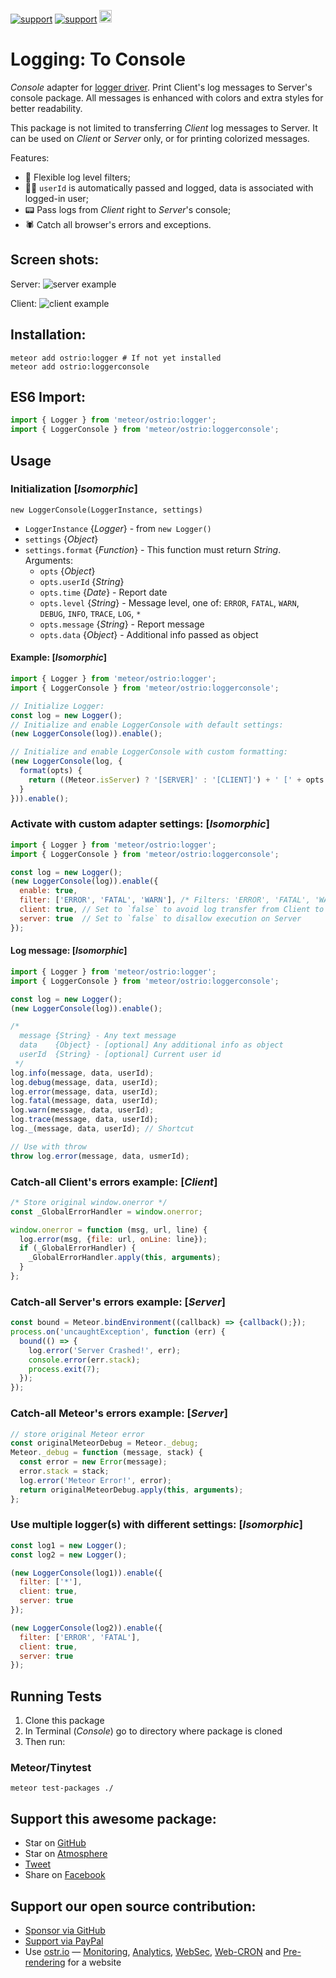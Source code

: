 [![support](https://img.shields.io/badge/support-GitHub-white)](https://github.com/sponsors/dr-dimitru)
[![support](https://img.shields.io/badge/support-PayPal-white)](https://paypal.me/veliovgroup)
<a href="https://ostr.io/info/built-by-developers-for-developers">
  <img src="https://ostr.io/apple-touch-icon-60x60.png" height="20">
</a>

# Logging: To Console

*Console* adapter for [logger driver](https://github.com/VeliovGroup/Meteor-logger). Print Client's log messages to Server's console package. All messages is enhanced with colors and extra styles for better readability.

This package is not limited to transferring *Client* log messages to Server. It can be used on *Client* or *Server* only, or for printing colorized messages.

Features:

- 💪 Flexible log level filters;
- 👨‍💻 `userId` is automatically passed and logged, data is associated with logged-in user;
- 📟 Pass logs from *Client* right to *Server*'s console;
- 🕷 Catch all browser's errors and exceptions.

## Screen shots:

Server:
![server example](https://raw.githubusercontent.com/VeliovGroup/Meteor-logger-console/master/server.png)

Client:
![client example](https://raw.githubusercontent.com/VeliovGroup/Meteor-logger-console/master/client.png)

## Installation:

```shell
meteor add ostrio:logger # If not yet installed
meteor add ostrio:loggerconsole
```

## ES6 Import:

```js
import { Logger } from 'meteor/ostrio:logger';
import { LoggerConsole } from 'meteor/ostrio:loggerconsole';
```

## Usage

### Initialization [*Isomorphic*]

`new LoggerConsole(LoggerInstance, settings)`

- `LoggerInstance` {*Logger*} - from `new Logger()`
- `settings` {*Object*}
- `settings.format` {*Function*} - This function must return *String*. Arguments:
  - `opts` {*Object*}
  - `opts.userId` {*String*}
  - `opts.time` {*Date*} - Report date
  - `opts.level` {*String*} - Message level, one of: `ERROR`, `FATAL`, `WARN`, `DEBUG`, `INFO`, `TRACE`, `LOG`, `*`
  - `opts.message` {*String*} - Report message
  - `opts.data` {*Object*} - Additional info passed as object

#### Example: [*Isomorphic*]

```js
import { Logger } from 'meteor/ostrio:logger';
import { LoggerConsole } from 'meteor/ostrio:loggerconsole';

// Initialize Logger:
const log = new Logger();
// Initialize and enable LoggerConsole with default settings:
(new LoggerConsole(log)).enable();

// Initialize and enable LoggerConsole with custom formatting:
(new LoggerConsole(log, {
  format(opts) {
    return ((Meteor.isServer) ? '[SERVER]' : '[CLIENT]') + ' [' + opts.level + '] - ' + opts.message;
  }
})).enable();
```

### Activate with custom adapter settings: [*Isomorphic*]

```js
import { Logger } from 'meteor/ostrio:logger';
import { LoggerConsole } from 'meteor/ostrio:loggerconsole';

const log = new Logger();
(new LoggerConsole(log)).enable({
  enable: true,
  filter: ['ERROR', 'FATAL', 'WARN'], /* Filters: 'ERROR', 'FATAL', 'WARN', 'DEBUG', 'INFO', 'TRACE', '*' */
  client: true, // Set to `false` to avoid log transfer from Client to Server
  server: true  // Set to `false` to disallow execution on Server
});
```

#### Log message: [*Isomorphic*]

```js
import { Logger } from 'meteor/ostrio:logger';
import { LoggerConsole } from 'meteor/ostrio:loggerconsole';

const log = new Logger();
(new LoggerConsole(log)).enable();

/*
  message {String} - Any text message
  data    {Object} - [optional] Any additional info as object
  userId  {String} - [optional] Current user id
 */
log.info(message, data, userId);
log.debug(message, data, userId);
log.error(message, data, userId);
log.fatal(message, data, userId);
log.warn(message, data, userId);
log.trace(message, data, userId);
log._(message, data, userId); // Shortcut

// Use with throw
throw log.error(message, data, usmerId);
```

### Catch-all Client's errors example: [*Client*]

```js
/* Store original window.onerror */
const _GlobalErrorHandler = window.onerror;

window.onerror = function (msg, url, line) {
  log.error(msg, {file: url, onLine: line});
  if (_GlobalErrorHandler) {
    _GlobalErrorHandler.apply(this, arguments);
  }
};
```

### Catch-all Server's errors example: [*Server*]

```js
const bound = Meteor.bindEnvironment((callback) => {callback();});
process.on('uncaughtException', function (err) {
  bound(() => {
    log.error('Server Crashed!', err);
    console.error(err.stack);
    process.exit(7);
  });
});
```

### Catch-all Meteor's errors example: [*Server*]

```js
// store original Meteor error
const originalMeteorDebug = Meteor._debug;
Meteor._debug = function (message, stack) {
  const error = new Error(message);
  error.stack = stack;
  log.error('Meteor Error!', error);
  return originalMeteorDebug.apply(this, arguments);
};
```

### Use multiple logger(s) with different settings: [*Isomorphic*]

```js
const log1 = new Logger();
const log2 = new Logger();

(new LoggerConsole(log1)).enable({
  filter: ['*'],
  client: true,
  server: true
});

(new LoggerConsole(log2)).enable({
  filter: ['ERROR', 'FATAL'],
  client: true,
  server: true
});
```

## Running Tests

1. Clone this package
2. In Terminal (*Console*) go to directory where package is cloned
3. Then run:

### Meteor/Tinytest

```shell
meteor test-packages ./
```

## Support this awesome package:

- Star on [GitHub](https://github.com/VeliovGroup/Meteor-logger-console)
- Star on [Atmosphere](https://atmospherejs.com/ostrio/loggerconsole)
- [Tweet](https://twitter.com/share?url=https://github.com/VeliovGroup/Meteor-logger-console&text=Print%20colorful%20log%20messages%20and%20send%20Client's%20logs%20to%20Server's%20console%20%23meteorjs%20%23javascript%20via%20%40VeliovGroup)
- Share on [Facebook](https://www.facebook.com/sharer.php?u=https://github.com/VeliovGroup/Meteor-logger-console)

## Support our open source contribution:

- [Sponsor via GitHub](https://github.com/sponsors/dr-dimitru)
- [Support via PayPal](https://paypal.me/veliovgroup)
- Use [ostr.io](https://ostr.io) — [Monitoring](https://snmp-monitoring.com), [Analytics](https://ostr.io/info/web-analytics), [WebSec](https://domain-protection.info), [Web-CRON](https://web-cron.info) and [Pre-rendering](https://prerendering.com) for a website
